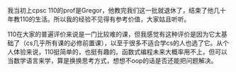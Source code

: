 我当初上cpsc 110的prof是Gregor，他教完我们这一批就退休了，结束了他几十年教110的生活。所以我的经验不见得有参考价值，大家姑且听听。

110在大家的普遍评价来说是一门比较难的课，但我感觉有这种评价是因为它太基础了（cs几乎所有课的必修前置课），以至于很多不适合学cs的人也选了它。从个人体验来说，110挺简单的，也挺有趣的。函数式编程未来大概率用不上，但可以当数学语言来学，算是换换思考方式，想想不oop的话是否还能把问题解决。


